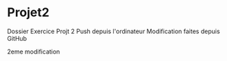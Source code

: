 # Projet2
Dossier Exercice Projt 2
Push depuis l'ordinateur
Modification faites depuis GitHub

2eme modification
